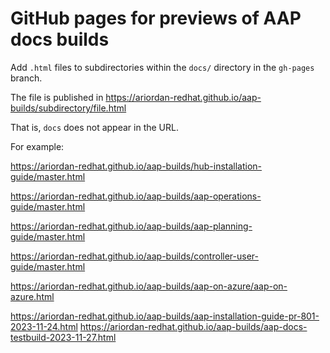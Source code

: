 # GitHub pages for previews of AAP docs builds

Add `.html` files to subdirectories within the `docs/` directory in the `gh-pages` branch.

The file is published in https://ariordan-redhat.github.io/aap-builds/subdirectory/file.html

That is, `docs` does not appear in the URL.

For example:

https://ariordan-redhat.github.io/aap-builds/hub-installation-guide/master.html

https://ariordan-redhat.github.io/aap-builds/aap-operations-guide/master.html

https://ariordan-redhat.github.io/aap-builds/aap-planning-guide/master.html


https://ariordan-redhat.github.io/aap-builds/controller-user-guide/master.html

https://ariordan-redhat.github.io/aap-builds/aap-on-azure/aap-on-azure.html

https://ariordan-redhat.github.io/aap-builds/aap-installation-guide-pr-801-2023-11-24.html
https://ariordan-redhat.github.io/aap-builds/aap-docs-testbuild-2023-11-27.html
